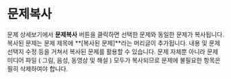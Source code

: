 # 문제복사

문제 상세보기에서 **문제복사** 버튼을 클릭하면 선택한 문제와 동일한 문제가 복사됩니다. 복사된 문제는 문제 제목에 **\[복사된 문제]**라는 머리글이 추가됩니다. 내용 및 문제 선택지 수정 등을 거쳐서 복사된 문제를 활용할 수 있습니다. 문제 자체뿐 아니라 문제 미디어 파일 ( 그림, 음성, 동영상 및 해설 ) 모두가 복사되므로 문제에 불필요한 항목은 필히 삭제하여야 합니다.
